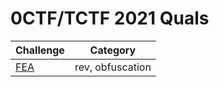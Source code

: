 # 0CTF/TCTF 2021 Quals

| Challenge | Category | 
|-----------|----------|
| [FEA](./rev/fea) | rev, obfuscation |

